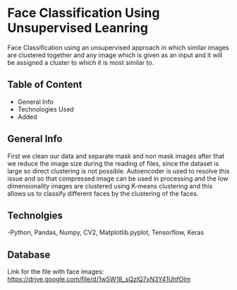 
# Face Classification Using Unsupervised Leanring

Face Classification using an unsupervised approach in which similar images are clustered
together and any image which is given as an input and it will be assigned a cluster to which it is
most similar to.

## Table of Content

 - General Info
 - Technologies Used
 - Added
##  General Info
First we clean our data and separate mask and non mask images after that we reduce the
image size during the reading of files, since the dataset is large so direct clustering is not
possible. Autoencoder is used to resolve this issue and so that compressed image can be
used in processing and the low dimensionality images are clustered using K-means clustering
and this allows us to classify different faces by the clustering of the faces.
## Technolgies

-Python, Pandas, Numpy, CV2, Matplotlib.pyplot, Tensorflow, Keras
## Database
Link for the file with face images: https://drive.google.com/file/d/1wSW18_sQzlQ7xN3Y41UhfOlm
